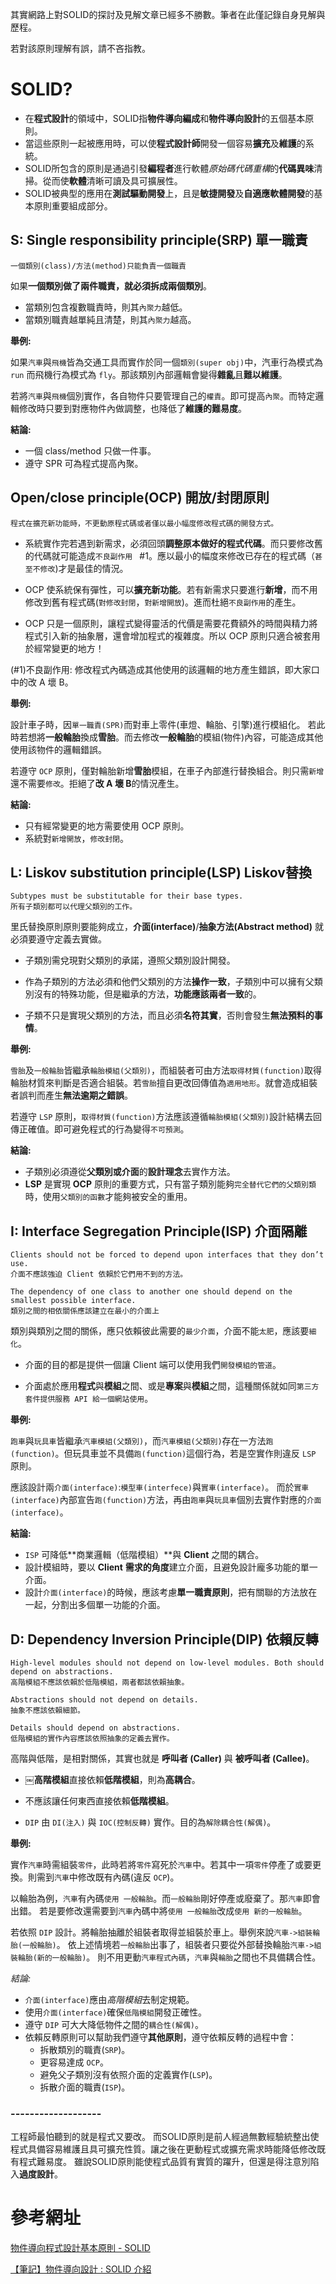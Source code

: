 其實網路上對SOLID的探討及見解文章已經多不勝數。筆者在此僅記錄自身見解與歷程。

若對該原則理解有誤，請不吝指教。

# SOLID?
 * 在**程式設計**的領域中，SOLID指**物件導向編成**和**物件導向設計**的五個基本原則。
 * 當這些原則一起被應用時，可以使**程式設計師**開發一個容易**擴充**及**維護**的系統。
 * SOLID所包含的原則是通過引發**編程者**進行軟體*原始碼代碼重構*的**代碼異味**清掃。從而使**軟體**清晰可讀及具可擴展性。
 * SOLID被典型的應用在**測試驅動開發**上，且是**敏捷開發**及**自適應軟體開發**的基本原則重要組成部分。


## S: Single responsibility principle(SRP) 單一職責
```
一個類別(class)/方法(method)只能負責一個職責
```

如果**一個類別做了兩件職責，就必須拆成兩個類別**。
 * 當類別包含複數職責時，則其`內聚力`越低。
 * 當類別職責越單純且清楚，則其`內聚力`越高。
 
**舉例:**

如果`汽車`與`飛機`皆為交通工具而實作於同一個`類別(super obj)`中，汽車行為模式為 `run` 而飛機行為模式為 `fly`。那該類別內部邏輯會變得**雜亂**且**難以維護**。
    
若將`汽車`與`飛機`個別實作，各自物件只要管理自己的`權責`。即可提高`內聚`。而特定邏輯修改時只要到對應物件內做調整，也降低了**維護的難易度**。
    
**結論:**
    
 * 一個 class/method 只做一件事。
 * 遵守 SPR 可為程式提高內聚。
 
## Open/close principle(OCP) 開放/封閉原則
```
程式在擴充新功能時，不更動原程式碼或者僅以最小幅度修改程式碼的開發方式。
```
 * 系統實作完若遇到新需求，必須回頭**調整原本做好的程式代碼**。而只要修改舊的代碼就可能造成`不良副作用 ` #1。應以最小的幅度來修改已存在的程式碼（`甚至不修改`)才是最佳的情況。

 * OCP 使系統保有彈性，可以**擴充新功能**。若有新需求只要進行**新增**，而不用修改到舊有程式碼(`對修改封閉`，`對新增開放`)。進而杜絕`不良副作用`的產生。
 
 * OCP 只是一個原則，讓程式變得靈活的代價是需要花費額外的時間與精力將程式引入新的抽象層，還會增加程式的複雜度。所以 OCP 原則只適合被套用於經常變更的地方！
 
(#1)不良副作用: 修改程式內碼造成其他使用的該邏輯的地方產生錯誤，即大家口中的改 A 壞 B。

**舉例:**

設計車子時，因`單一職責(SPR)`而對車上零件(車燈、輪胎、引擎)進行模組化。
若此時若想將**一般輪胎**換成**雪胎**。而去修改**一般輪胎**的模組(物件)內容，可能造成其他使用該物件的邏輯錯誤。

若遵守 `OCP` 原則，僅對輪胎新增**雪胎**模組，在車子內部進行替換組合。則只需`新增`還不需要`修改`。拒絕了**改 A 壞 B**的情況產生。

**結論:**

 * 只有經常變更的地方需要使用 OCP 原則。
 * 系統對`新增開放`，`修改封閉`。

## L: Liskov substitution principle(LSP) Liskov替換
```
Subtypes must be substitutable for their base types.
所有子類別都可以代理父類別的工作。
```
里氏替換原則原則要能夠成立，**介面(interface)**/**抽象方法(Abstract method)** 就必須要遵守定義去實做。

 * 子類別需兌現對父類別的承諾，遵照父類別設計開發。
 
 * 作為子類別的方法必須和他們父類別的方法**操作一致**，子類別中可以擁有父類別沒有的特殊功能，但是繼承的方法，**功能應該兩者一致**的。
 
 * 子類不只是實現父類別的方法，而且必須**名符其實**，否則會發生**無法預料的事情**。

**舉例:**

`雪胎`及`一般輪胎`皆繼承`輪胎模組(父類別)`，而組裝者可由方法`取得材質(function)`取得輪胎材質來判斷是否適合組裝。若`雪胎`擅自更改回傳值為`適用地形`。就會造成組裝者誤判而產生**無法逾期之錯誤**。

若遵守 `LSP` 原則，`取得材質(function)`方法應該遵循`輪胎模組(父類別)`設計結構去回傳正確值。即可避免程式的行為變得`不可預測`。

**結論:**

 * 子類別必須遵從**父類別或介面**的**設計理念**去實作方法。
 * **LSP** 是實現 **OCP** 原則的重要方式，只有當子類別能夠`完全替代它們的父類別類`時，使用`父類別的函數`才能夠被安全的重用。


## I: Interface Segregation Principle(ISP) 介面隔離

```
Clients should not be forced to depend upon interfaces that they don’t use.
介面不應該強迫 Client 依賴於它們用不到的方法。
```

```
The dependency of one class to another one should depend on the smallest possible interface.
類別之間的相依關係應該建立在最小的介面上
```

類別與類別之間的關係，應只依賴彼此需要的`最少介面`，介面不能`太肥`，應該要`細化`。

 * 介面的目的都是提供一個讓 Client 端可以使用我們`開發模組的管道`。
 
 * 介面處於應用**程式**與**模組**之間、或是**專案**與**模組**之間，這種關係就如同`第三方套件提供服務 API 給一個網站使用`。

**舉例:**

`跑車`與`玩具車`皆繼承`汽車模組(父類別)`，而`汽車模組(父類別)`存在一方法`跑(function)`。但玩具車並不具備`跑(function)`這個行為，若是空實作則違反 `LSP` 原則。

應該設計兩`介面(interface)`:`模型車(interfece)`與`實車(interface)`。
而於`實車(interface)`內部宣告`跑(function)`方法，再由`跑車`與`玩具車`個別去實作對應的`介面(interface)`。

**結論:**

 * `ISP` 可降低**商業邏輯（低階模組）**與 **Client** 之間的耦合。
 * 設計模組時，要以 **Client** **需求的角度**建立介面，且避免設計龐多功能的單一介面。
 * 設計`介面(interface)`的時候，應該考慮**單一職責原則**，把有關聯的方法放在一起，分割出多個單一功能的介面。


## D: Dependency Inversion Principle(DIP) 依賴反轉

```
High-level modules should not depend on low-level modules. Both should depend on abstractions.
高階模組不應該依賴於低階模組，兩者都該依賴抽象。
```

```
Abstractions should not depend on details.
抽象不應該依賴細節。
```

```
Details should depend on abstractions.
低階模組的實作內容應該依照抽象的定義去實作。
```

高階與低階，是相對關係，其實也就是 **呼叫者 (Caller)** 與 **被呼叫者 (Callee)**。

 * ￼**高階模組**直接依賴**低階模組**，則為**高耦合**。
 
 * 不應該讓任何東西直接依賴**低階模組**。

 * `DIP` 由 `DI(注入)` 與 `IOC(控制反轉)` 實作。目的為`解除耦合性(解偶)`。
 
**舉例:**

實作`汽車`時需組裝`零件`，此時若將`零件`寫死於`汽車`中。若其中一項`零件`停產了或要更換。則需到`汽車`中修改既有內碼(違反 `OCP`)。

以輪胎為例，`汽車`有內碼`使用 一般輪胎`。而`一般輪胎`剛好停產或廢棄了。那`汽車`即會出錯。
若是要修改還需要到`汽車`內碼中將`使用 一般輪胎`改成`使用 新的一般輪胎`。

若依照 `DIP` 設計。將輪胎抽離於組裝者取得並組裝於車上。舉例來說`汽車->組裝輪胎(一般輪胎)`。
依上述情境若`一般輪胎`出事了，組裝者只要從外部替換輪胎`汽車->組裝輪胎(新的一般輪胎)`。
則不用更動`汽車程式內碼`，`汽車`與`輪胎`之間也不具備耦合性。

*結論:*

 * `介面(interface)`應由*高階模組*去制定規範。
 * 使用`介面(interface)`確保`低階模組`開發正確性。
 * 遵守 `DIP` 可大大降低物件之間的`耦合性(解偶)`。
 * 依賴反轉原則可以幫助我們遵守**其他原則**，遵守依賴反轉的過程中會：
    * 拆散類別的職責(`SRP`)。
    * 更容易達成 `OCP`。
    * 避免父子類別沒有依照介面的定義實作(`LSP`)。
    * 拆散介面的職責(`ISP`)。

### -------------------
工程師最怕聽到的就是程式又要改。
而SOLID原則是前人經過無數經驗統整出使程式具備容易維護且具可擴充性質。讓之後在更動程式或擴充需求時能降低修改既有程式難易度。
雖說SOLID原則能使程式品質有實質的躍升，但還是得注意別陷入**過度設計**。

# 參考網址
[物件導向程式設計基本原則 - SOLID
](https://skyyen999.gitbooks.io/-study-design-pattern-in-java/content/oodPrinciple.html)

[【筆記】物件導向設計 : SOLID 介紹](http://wayne265265.pixnet.net/blog/post/114919277-%E3%80%90%E7%AD%86%E8%A8%98%E3%80%91%E7%89%A9%E4%BB%B6%E5%B0%8E%E5%90%91%E8%A8%AD%E8%A8%88-%3A-solid-%E4%BB%8B%E7%B4%B9)




